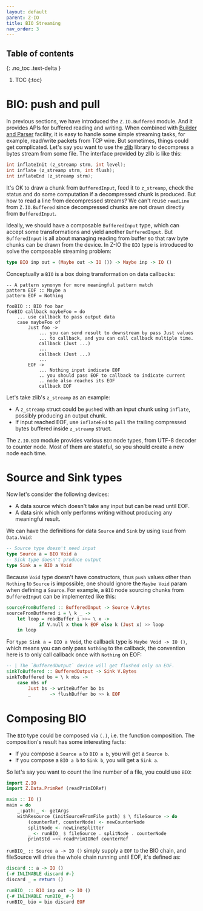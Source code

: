 ```yaml
---
layout: default
parent: Z-IO
title: BIO Streaming
nav_order: 3
---
```


## Table of contents
{: .no_toc .text-delta }

1. TOC
{:toc}

# BIO: push and pull

In previous sections, we have introduced the `Z.IO.Buffered` module. And it provides APIs for buffered reading and writing. When combined with [Builder and Parser]() facility, it is easy to handle some simple streaming tasks, for example, read/write packets from TCP wire. But sometimes, things could get complicated. Let's say you want to use the [zlib]() library to decompress a bytes stream from some file. The interface provided by zlib is like this:

```c
int inflateInit (z_streamp strm, int level);
int inflate (z_streamp strm, int flush);
int inflateEnd (z_streamp strm);
```

It's OK to draw a chunk from `BufferedInput`, feed it to `z_streamp`, check the status and do some computation if a decompressed chunk is produced. But how to read a line from decompressed streams? We can't reuse `readLine` from `Z.IO.Buffered` since decompressed chunks are not drawn directly from `BufferedInput`.

Ideally, we should have a composable `BufferedInput` type, which can accept some transformations and yield another `BufferedInput`. But `BufferedInput` is all about managing reading from buffer so that raw byte chunks can be drawn from the device. In Z-IO the `BIO` type is introduced to solve the composable streaming problem:

```haskell
type BIO inp out = (Maybe out -> IO ()) -> Maybe inp -> IO ()
```

Conceptually a `BIO` is a box doing transformation on data callbacks:

```
-- A pattern synonym for more meaningful pattern match
pattern EOF :: Maybe a
pattern EOF = Nothing

fooBIO :: BIO foo bar
fooBIO callback maybeFoo = do
    ... use callback to pass output data
    case maybeFoo of
        Just foo ->
            ... you can send result to downstream by pass Just values
            ... to callback, and you can call callback multiple time.
            callback (Just ...)
            ...
            callback (Just ...)
            ...
        EOF ->
            ... Nothing input indicate EOF
            .. you should pass EOF to callback to indicate current
            .. node also reaches its EOF
            callback EOF
```

Let's take zlib's `z_streamp` as an example:

+ A `z_streamp` struct could be `push`ed with an input chunk using `inflate`, possibly producing an output chunk. 
+ If input reached EOF, use `inflateEnd` to `pull` the trailing compressed bytes buffered inside `z_streamp` struct.

The `Z.IO.BIO` module provides various `BIO` node types, from UTF-8 decoder to counter node. Most of them are stateful, so you should create a new node each time.

# Source and Sink types

Now let's consider the following devices:

+ A data source which doesn't take any input but can be read until EOF.
+ A data sink which only performs writing without producing any meaningful result.

We can have the definitions for data `Source` and `Sink` by using `Void` from `Data.Void`:

```haskell
-- Source type doesn't need input
type Source a = BIO Void a
-- Sink type doesn't produce output
type Sink a = BIO a Void
```

Because `Void` type doesn't have constructors, thus `push` values other than `Nothing` to `Source` is impossible, one should ignore the `Maybe Void` param when defining a `Source`. For example, a `BIO` node sourcing chunks from `BufferedInput` can be implemented like this:

```haskell
sourceFromBuffered :: BufferedInput -> Source V.Bytes
sourceFromBuffered i = \ k _ ->
    let loop = readBuffer i >>= \ x ->
            if V.null x then k EOF else k (Just x) >> loop
    in loop
```

For `type Sink a = BIO a Void`, the callback type is `Maybe Void -> IO ()`, which means you can only pass `Nothing` to the callback, the convention here is to only call callback once with `Nothing` on EOF:

```haskell
-- | The `BufferedOutput` device will get flushed only on EOF.
sinkToBuffered :: BufferedOutput -> Sink V.Bytes
sinkToBuffered bo = \ k mbs ->
    case mbs of
        Just bs -> writeBuffer bo bs
        _       -> flushBuffer bo >> k EOF
```

# Composing BIO

The `BIO` type could be composed via `(.)`, i.e. the function composition. The composition's result has some interesting facts:

+ If you compose a `Source a` to `BIO a b`, you will get a `Source b`.
+ If you compose a `BIO a b` to `Sink b`, you will get a `Sink a`.

So let's say you want to count the line number of a file, you could use `BIO`:

```haskell
import Z.IO
import Z.Data.PrimRef (readPrimIORef)

main :: IO ()
main = do
    _:path:_ <- getArgs
    withResource (initSourceFromFile path) $ \ fileSource -> do
        (counterRef, counterNode) <- newCounterNode
        splitNode <- newLineSplitter
        _ <- runBIO_ $ fileSource . splitNode . counterNode
        printStd =<< readPrimIORef counterRef
```

`runBIO_ :: Source a -> IO ()` simply supply a `EOF` to the BIO chain, and fileSource will drive the whole chain running until EOF, it's defined as:

```haskell
discard :: a -> IO ()
{-# INLINABLE discard #-}
discard _ = return ()

runBIO_ :: BIO inp out -> IO ()
{-# INLINABLE runBIO_ #-}
runBIO_ bio = bio discard EOF
```
